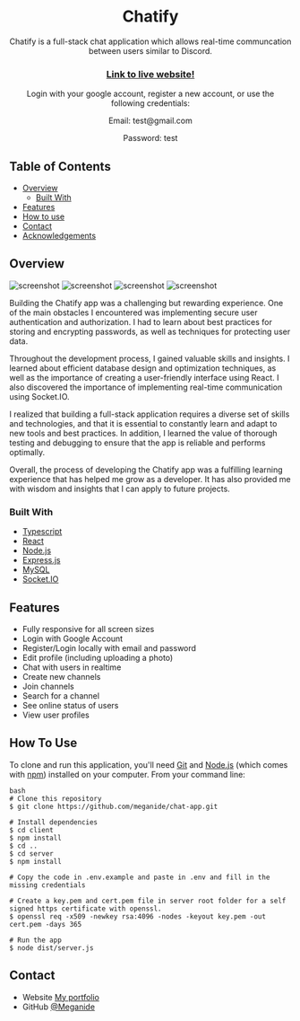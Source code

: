 
<h1 align="center">Chatify</h1>

<p align="center">Chatify is a full-stack chat application which allows real-time communcation between users similar to Discord.</p>

<div align="center">
  <h3>
    <a href="https://chatify-k8cb.onrender.com/login">
      Link to live website!
    </a>
  </h3>
    <p>Login with your google account, register a new account, or use the following credentials:</p>
    <p>Email: test@gmail.com</p>
    <p>Password: test</p>
</div>



<!-- TABLE OF CONTENTS -->

## Table of Contents

- [Overview](#overview)
  - [Built With](#built-with)
- [Features](#features)
- [How to use](#how-to-use)
- [Contact](#contact)
- [Acknowledgements](#acknowledgements)

<!-- OVERVIEW -->

## Overview

![screenshot](https://i.gyazo.com/d0e290cf4c80ef9a3536c97d8ea1b883.png)
![screenshot](https://i.gyazo.com/1902cc030ae9e40a53e99e8a64d5fc5d.png)
![screenshot](https://i.gyazo.com/fac116c4519dc7651ec9861dc50c2376.png)
![screenshot](https://i.gyazo.com/7552aade71c87ddcd89d4933812da389.png)



Building the Chatify app was a challenging but rewarding experience. One of the main obstacles I encountered was implementing secure user authentication and authorization. I had to learn about best practices for storing and encrypting passwords, as well as techniques for protecting user data.

Throughout the development process, I gained valuable skills and insights. I learned about efficient database design and optimization techniques, as well as the importance of creating a user-friendly interface using React. I also discovered the importance of implementing real-time communication using Socket.IO.

I realized that building a full-stack application requires a diverse set of skills and technologies, and that it is essential to constantly learn and adapt to new tools and best practices. In addition, I learned the value of thorough testing and debugging to ensure that the app is reliable and performs optimally.

Overall, the process of developing the Chatify app was a fulfilling learning experience that has helped me grow as a developer. It has also provided me with wisdom and insights that I can apply to future projects.

### Built With

<!-- This section should list any major frameworks that you built your project using. Here are a few examples.-->

- [Typescript](https://www.typescriptlang.org/)
- [React](https://reactjs.org/)
- [Node.js](https://nodejs.org/en/)
- [Express.js](https://expressjs.com/)
- [MySQL](https://www.mysql.com/)
- [Socket.IO](https://socket.io/)

## Features
- Fully responsive for all screen sizes
- Login with Google Account
- Register/Login locally with email and password
- Edit profile (including uploading a photo)
- Chat with users in realtime
- Create new channels
- Join channels
- Search for a channel
- See online status of users
- View user profiles

## How To Use

<!-- Example: -->

To clone and run this application, you'll need [Git](https://git-scm.com) and [Node.js](https://nodejs.org/en/download/) (which comes with [npm](http://npmjs.com)) installed on your computer. From your command line:

```
bash
# Clone this repository
$ git clone https://github.com/meganide/chat-app.git

# Install dependencies
$ cd client
$ npm install
$ cd ..
$ cd server
$ npm install

# Copy the code in .env.example and paste in .env and fill in the missing credentials

# Create a key.pem and cert.pem file in server root folder for a self signed https certificate with openssl.
$ openssl req -x509 -newkey rsa:4096 -nodes -keyout key.pem -out cert.pem -days 365

# Run the app
$ node dist/server.js

```


## Contact

- Website [My portfolio](https://renas.se)
- GitHub [@Meganide](https://github.com/meganide)
